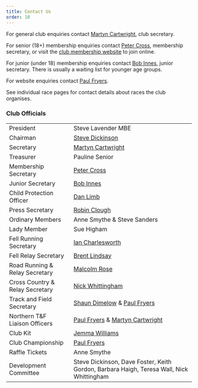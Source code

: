 ```yaml
---
title: Contact Us
order: 10
---
```


For general club enquiries contact [Martyn Cartwright](mailto:martynandpauline@gmail.com), club secretary.

For senior (18+) membership enquiries contact [Peter Cross](mailto:peter.cross@bhp.co.uk), membership secretary, or visit the [club membership website](https://membermojo.co.uk/pfrac) to join online.

For junior (under 18) membership enquiries contact [Bob Innes](mailto:janeandbob239@btinternet.com), junior secretary.  There is usually a waiting list for younger age groups.

For website enquiries contact [Paul Fryers](mailto:paul.fryers@gmail.com).

See individual race pages for contact details about races the club organises.

### Club Officials

|                                 |                                                                                                |
| ------------------------------- | ---------------------------------------------------------------------------------------------- |
| President                       | Steve Lavender MBE                                                                             |
| Chairman                        | [Steve Dickinson](mailto:steve@osi.uk.com)                                                     |
| Secretary                       | [Martyn Cartwright](mailto:martynandpauline@gmail.com)                                         |
| Treasurer                       | Pauline Senior                                                                                 |
| Membership Secretary            | [Peter Cross](mailto:peter.cross@bhp.co.uk)                                                    |
| Junior Secretary                | [Bob Innes](mailto:janeandbob239@btinternet.com)                                               |
| Child Protection Officer        | [Dan Limb](mailto:udan2k@hotmail.com)                                                          |
| Press Secretary                 | [Robin Clough](mailto:robin.clough@dataconsulting.co.uk)                                       |
| Ordinary Members                | Anne Smythe & Steve Sanders       |
| Lady Member                     | Sue Higham                                                                                     |
| Fell Running Secretary          | [Ian Charlesworth](mailto:ircy63@gmail.com)                                                    |
| Fell Relay Secretary            | [Brent Lindsay](mailto:brent.lindsay@btinternet.com)                                           |
| Road Running & Relay Secretary  | [Malcolm Rose](mailto:malcolmrose.t21@btinternet.com)                                          |
| Cross Country & Relay Secretary | [Nick Whittingham](mailto:nick.whittingham@btinternet.com)                                     |
| Track and Field Secretary       | [Shaun Dimelow](mailto:shaundimelow@hotmail.com) & [Paul Fryers](mailto:paul.fryers@gmail.com) |
| Northern T&F Liaison Officers | [Paul Fryers](mailto:paul.fryers@gmail.com) & [Martyn Cartwright](mailto:martynandpauline@gmail.com) |
| Club Kit                        | [Jemma Williams](mailto:jemstone1981@hotmail.com)                                              |
| Club Championship               | [Paul Fryers](mailto:paul.fryers@gmail.com)                                                    |
| Raffle Tickets                  | Anne Smythe                                                                                    |
| Development Committee           | Steve Dickinson, Dave Foster, Keith Gordon, Barbara Haigh, Teresa Wall, Nick Whittingham |
